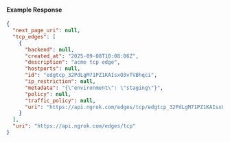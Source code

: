 <!-- Code generated for API Clients. DO NOT EDIT. -->

#### Example Response

```json
{
  "next_page_uri": null,
  "tcp_edges": [
    {
      "backend": null,
      "created_at": "2025-09-08T10:08:06Z",
      "description": "acme tcp edge",
      "hostports": null,
      "id": "edgtcp_32PdLgM71PZ1KAIsxO3vTVBhqci",
      "ip_restriction": null,
      "metadata": "{\"environment\": \"staging\"}",
      "policy": null,
      "traffic_policy": null,
      "uri": "https://api.ngrok.com/edges/tcp/edgtcp_32PdLgM71PZ1KAIsxO3vTVBhqci"
    }
  ],
  "uri": "https://api.ngrok.com/edges/tcp"
}
```
